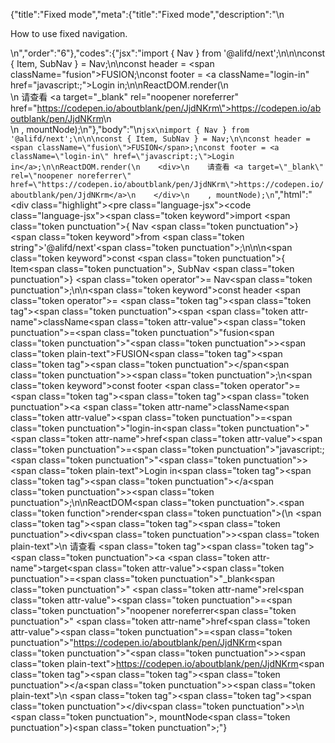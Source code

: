 {"title":"Fixed mode","meta":{"title":"Fixed mode","description":"\n<p>How to use fixed navigation.</p>\n","order":"6"},"codes":{"jsx":"import { Nav } from '@alifd/next';\n\n\nconst { Item, SubNav } = Nav;\n\nconst header = <span className=\"fusion\">FUSION</span>;\nconst footer = <a className=\"login-in\" href=\"javascript:;\">Login in</a>;\n\nReactDOM.render(\n    <div>\n    请查看 <a target=\"_blank\" rel=\"noopener noreferrer\" href=\"https://codepen.io/aboutblank/pen/JjdNKrm\">https://codepen.io/aboutblank/pen/JjdNKrm</a>\n    </div>\n    , mountNode);\n"},"body":"\n````jsx\nimport { Nav } from '@alifd/next';\n\n\nconst { Item, SubNav } = Nav;\n\nconst header = <span className=\"fusion\">FUSION</span>;\nconst footer = <a className=\"login-in\" href=\"javascript:;\">Login in</a>;\n\nReactDOM.render(\n    <div>\n    请查看 <a target=\"_blank\" rel=\"noopener noreferrer\" href=\"https://codepen.io/aboutblank/pen/JjdNKrm\">https://codepen.io/aboutblank/pen/JjdNKrm</a>\n    </div>\n    , mountNode);\n````","html":"<script>(function(){\"use strict\";\n\nvar _next = require(\"@alifd/next\");\n\nvar Item = _next.Nav.Item,\n    SubNav = _next.Nav.SubNav;\n\n\nvar header = React.createElement(\n    \"span\",\n    { className: \"fusion\" },\n    \"FUSION\"\n);\nvar footer = React.createElement(\n    \"a\",\n    { className: \"login-in\", href: \"javascript:;\" },\n    \"Login in\"\n);\n\nReactDOM.render(React.createElement(\n    \"div\",\n    null,\n    \"\\u8BF7\\u67E5\\u770B \",\n    React.createElement(\n        \"a\",\n        { target: \"_blank\", rel: \"noopener noreferrer\", href: \"https://codepen.io/aboutblank/pen/JjdNKrm\" },\n        \"https://codepen.io/aboutblank/pen/JjdNKrm\"\n    )\n), mountNode);})()</script><div class=\"highlight\"><pre class=\"language-jsx\"><code class=\"language-jsx\"><span class=\"token keyword\">import</span> <span class=\"token punctuation\">{</span> Nav <span class=\"token punctuation\">}</span> <span class=\"token keyword\">from</span> <span class=\"token string\">'@alifd/next'</span><span class=\"token punctuation\">;</span>\n\n\n<span class=\"token keyword\">const</span> <span class=\"token punctuation\">{</span> Item<span class=\"token punctuation\">,</span> SubNav <span class=\"token punctuation\">}</span> <span class=\"token operator\">=</span> Nav<span class=\"token punctuation\">;</span>\n\n<span class=\"token keyword\">const</span> header <span class=\"token operator\">=</span> <span class=\"token tag\"><span class=\"token tag\"><span class=\"token punctuation\">&lt;</span>span</span> <span class=\"token attr-name\">className</span><span class=\"token attr-value\"><span class=\"token punctuation\">=</span><span class=\"token punctuation\">\"</span>fusion<span class=\"token punctuation\">\"</span></span><span class=\"token punctuation\">></span></span><span class=\"token plain-text\">FUSION</span><span class=\"token tag\"><span class=\"token tag\"><span class=\"token punctuation\">&lt;/</span>span</span><span class=\"token punctuation\">></span></span><span class=\"token punctuation\">;</span>\n<span class=\"token keyword\">const</span> footer <span class=\"token operator\">=</span> <span class=\"token tag\"><span class=\"token tag\"><span class=\"token punctuation\">&lt;</span>a</span> <span class=\"token attr-name\">className</span><span class=\"token attr-value\"><span class=\"token punctuation\">=</span><span class=\"token punctuation\">\"</span>login-in<span class=\"token punctuation\">\"</span></span> <span class=\"token attr-name\">href</span><span class=\"token attr-value\"><span class=\"token punctuation\">=</span><span class=\"token punctuation\">\"</span>javascript:;<span class=\"token punctuation\">\"</span></span><span class=\"token punctuation\">></span></span><span class=\"token plain-text\">Login in</span><span class=\"token tag\"><span class=\"token tag\"><span class=\"token punctuation\">&lt;/</span>a</span><span class=\"token punctuation\">></span></span><span class=\"token punctuation\">;</span>\n\nReactDOM<span class=\"token punctuation\">.</span><span class=\"token function\">render</span><span class=\"token punctuation\">(</span>\n    <span class=\"token tag\"><span class=\"token tag\"><span class=\"token punctuation\">&lt;</span>div</span><span class=\"token punctuation\">></span></span><span class=\"token plain-text\">\n    请查看 </span><span class=\"token tag\"><span class=\"token tag\"><span class=\"token punctuation\">&lt;</span>a</span> <span class=\"token attr-name\">target</span><span class=\"token attr-value\"><span class=\"token punctuation\">=</span><span class=\"token punctuation\">\"</span>_blank<span class=\"token punctuation\">\"</span></span> <span class=\"token attr-name\">rel</span><span class=\"token attr-value\"><span class=\"token punctuation\">=</span><span class=\"token punctuation\">\"</span>noopener noreferrer<span class=\"token punctuation\">\"</span></span> <span class=\"token attr-name\">href</span><span class=\"token attr-value\"><span class=\"token punctuation\">=</span><span class=\"token punctuation\">\"</span>https://codepen.io/aboutblank/pen/JjdNKrm<span class=\"token punctuation\">\"</span></span><span class=\"token punctuation\">></span></span><span class=\"token plain-text\">https://codepen.io/aboutblank/pen/JjdNKrm</span><span class=\"token tag\"><span class=\"token tag\"><span class=\"token punctuation\">&lt;/</span>a</span><span class=\"token punctuation\">></span></span><span class=\"token plain-text\">\n    </span><span class=\"token tag\"><span class=\"token tag\"><span class=\"token punctuation\">&lt;/</span>div</span><span class=\"token punctuation\">></span></span>\n    <span class=\"token punctuation\">,</span> mountNode<span class=\"token punctuation\">)</span><span class=\"token punctuation\">;</span></code></pre></div>"}